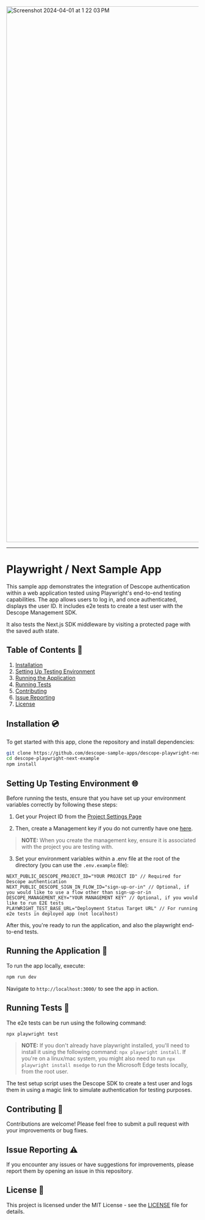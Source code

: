 <img width="1400" alt="Screenshot 2024-04-01 at 1 22 03 PM" src="https://github.com/descope-sample-apps/descope-playwright-next-example/assets/32936811/a7dfdb81-73ec-4115-81ca-c0253e0960ac">

---

# Playwright / Next Sample App

This sample app demonstrates the integration of Descope authentication within a web application tested using Playwright's end-to-end testing capabilities. The app allows users to log in, and once authenticated, displays the user ID. It includes e2e tests to create a test user with the Descope Management SDK.

It also tests the Next.js SDK middleware by visiting a protected page with the saved auth state.

## Table of Contents 📝

1. [Installation](#installation)
2. [Setting Up Testing Environment](#setting-up-testing-environment)
3. [Running the Application](#running-the-application)
4. [Running Tests](#running-tests)
5. [Contributing](#contributing)
6. [Issue Reporting](#issue-reporting)
7. [License](#license)

## Installation 💿

To get started with this app, clone the repository and install dependencies:

```bash
git clone https://github.com/descope-sample-apps/descope-playwright-next-example.git
cd descope-playwright-next-example
npm install
```

## Setting Up Testing Environment 🌐

Before running the tests, ensure that you have set up your environment variables correctly by following these steps:

1. Get your Project ID from the [Project Settings Page](https://app.descope.com/settings/project)

2. Then, create a Management key if you do not currently have one [here](https://app.descope.com/settings/company/managementkeys).

> **NOTE:** When you create the management key, ensure it is associated with the project you are testing with.

3. Set your environment variables within a .env file at the root of the directory (you can use the `.env.example` file):

```
NEXT_PUBLIC_DESCOPE_PROJECT_ID="YOUR PROJECT ID" // Required for Descope authentication
NEXT_PUBLIC_DESCOPE_SIGN_IN_FLOW_ID="sign-up-or-in" // Optional, if you would like to use a flow other than sign-up-or-in
DESCOPE_MANAGEMENT_KEY="YOUR MANAGEMENT KEY" // Optional, if you would like to run E2E tests
PLAYWRIGHT_TEST_BASE_URL="Deployment Status Target URL" // For running e2e tests in deployed app (not localhost)
```

After this, you're ready to run the application, and also the playwright end-to-end tests.

## Running the Application 🚀

To run the app locally, execute:

```bash
npm run dev
```

Navigate to `http://localhost:3000/` to see the app in action.

## Running Tests 🧪

The e2e tests can be run using the following command:

```bash
npx playwright test
```

> **NOTE:** If you don't already have playwright installed, you'll need to install it using the following command: `npx playwright install`. If you're on a linux/mac system, you might also need to run `npx playwright install msedge` to run the Microsoft Edge tests locally, from the root user.

The test setup script uses the Descope SDK to create a test user and logs them in using a magic link to simulate authentication for testing purposes.

## Contributing 🤝

Contributions are welcome! Please feel free to submit a pull request with your improvements or bug fixes.

## Issue Reporting ⚠️

If you encounter any issues or have suggestions for improvements, please report them by opening an issue in this repository.

## License 📜

This project is licensed under the MIT License - see the [LICENSE](LICENSE) file for details.
